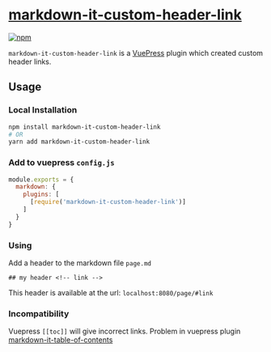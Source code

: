 # [markdown-it-custom-header-link](https://github.com/abernov/markdown-it-custom-header-link/)

[![npm](https://img.shields.io/npm/v/markdown-it-custom-header-link.svg)](https://www.npmjs.com/package/markdown-it-custom-header-link)

`markdown-it-custom-header-link` is a [VuePress](https://vuepress.vuejs.org/) plugin which created custom header links.

## Usage

### Local Installation

```bash
npm install markdown-it-custom-header-link
# OR
yarn add markdown-it-custom-header-link
```

### Add to vuepress `config.js`

```js
module.exports = {
  markdown: {
    plugins: [
      [require('markdown-it-custom-header-link')]
    ]
  }
}
```

### Using

Add a header to the markdown file `page.md` 
```
## my header <!-- link -->
```
This header is available at the url: `localhost:8080/page/#link` 

### Incompatibility

Vuepress `[[toc]]` will give incorrect links. Problem in vuepress plugin [markdown-it-table-of-contents](https://github.com/Oktavilla/markdown-it-table-of-contents)
